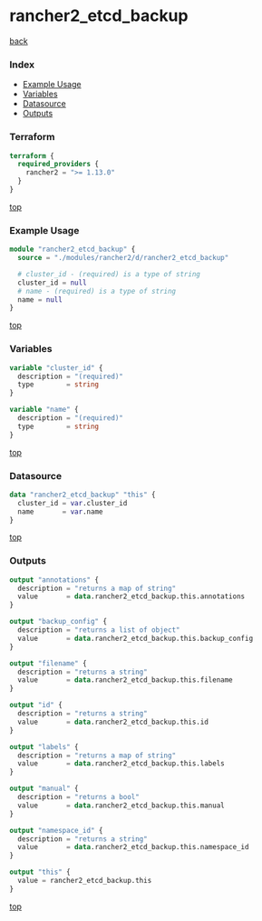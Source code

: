 # rancher2_etcd_backup

[back](../rancher2.md)

### Index

- [Example Usage](#example-usage)
- [Variables](#variables)
- [Datasource](#datasource)
- [Outputs](#outputs)

### Terraform

```terraform
terraform {
  required_providers {
    rancher2 = ">= 1.13.0"
  }
}
```

[top](#index)

### Example Usage

```terraform
module "rancher2_etcd_backup" {
  source = "./modules/rancher2/d/rancher2_etcd_backup"

  # cluster_id - (required) is a type of string
  cluster_id = null
  # name - (required) is a type of string
  name = null
}
```

[top](#index)

### Variables

```terraform
variable "cluster_id" {
  description = "(required)"
  type        = string
}

variable "name" {
  description = "(required)"
  type        = string
}
```

[top](#index)

### Datasource

```terraform
data "rancher2_etcd_backup" "this" {
  cluster_id = var.cluster_id
  name       = var.name
}
```

[top](#index)

### Outputs

```terraform
output "annotations" {
  description = "returns a map of string"
  value       = data.rancher2_etcd_backup.this.annotations
}

output "backup_config" {
  description = "returns a list of object"
  value       = data.rancher2_etcd_backup.this.backup_config
}

output "filename" {
  description = "returns a string"
  value       = data.rancher2_etcd_backup.this.filename
}

output "id" {
  description = "returns a string"
  value       = data.rancher2_etcd_backup.this.id
}

output "labels" {
  description = "returns a map of string"
  value       = data.rancher2_etcd_backup.this.labels
}

output "manual" {
  description = "returns a bool"
  value       = data.rancher2_etcd_backup.this.manual
}

output "namespace_id" {
  description = "returns a string"
  value       = data.rancher2_etcd_backup.this.namespace_id
}

output "this" {
  value = rancher2_etcd_backup.this
}
```

[top](#index)